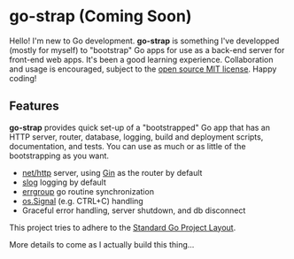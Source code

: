 <!-- @format -->

# **go-strap (Coming Soon)**

Hello! I'm new to Go development. **go-strap** is something I've developped (mostly for myself) to "bootstrap" Go apps for use as a back-end server for front-end web apps. It's been a good learning experience. Collaboration and usage is encouraged, subject to the [open source MIT license](https://github.com/go-strap/strap/blob/main/LICENSE). Happy coding!

## Features

**go-strap** provides quick set-up of a "bootstrapped" Go app that has an HTTP server, router, database, logging, build and deployment scripts, documentation, and tests. You can use as much or as little of the bootstrapping as you want.

- [net/http](https://pkg.go.dev/net/http#hdr-Servers) server, using [Gin](https://github.com/gin-gonic/gin) as the router by default
- [slog](https://pkg.go.dev/golang.org/x/exp/slog) logging by default
- [errgroup](https://pkg.go.dev/golang.org/x/sync/errgroup) go routine synchronization
- [os.Signal](https://pkg.go.dev/os/signal) (e.g. CTRL+C) handling
- Graceful error handling, server shutdown, and db disconnect

This project tries to adhere to the [Standard Go Project Layout](https://github.com/golang-standards/project-layout).

More details to come as I actually build this thing...

